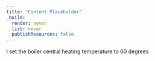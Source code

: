 ```yaml
---
title: "Content Placeholder"
_build:
  render: never
  list: never
  publishResources: false
---
```

I set the boiler central heating temperature to 60 degrees
